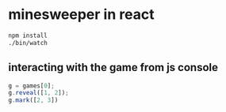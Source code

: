 # minesweeper in react

```sh
npm install
./bin/watch
```

## interacting with the game from js console

```javascript
g = games[0];
g.reveal([1, 2]);
g.mark([2, 3])
```

